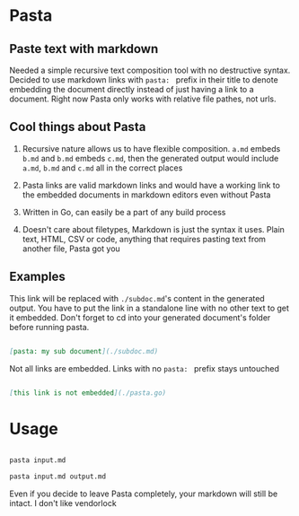 # Pasta
## Paste text with markdown

Needed a simple recursive text composition tool with no destructive syntax.
Decided to use markdown links with `pasta: ` prefix in their title to denote
embedding the document directly instead of just having a link to a document.
Right now Pasta only works with relative file pathes, not urls.

## Cool things about Pasta

1. Recursive nature allows us to have flexible composition. `a.md` embeds
   `b.md` and `b.md` embeds `c.md`, then the generated output would include
`a.md`, `b.md` and `c.md` all in the correct places

2. Pasta links are valid markdown links and would have a working link to the
   embedded documents in markdown editors even without Pasta

3. Written in Go, can easily be a part of any build process

4. Doesn't care about filetypes, Markdown is just the syntax it uses. Plain
   text, HTML, CSV or code, anything that requires pasting text from another
file, Pasta got you

## Examples

This link will be replaced with `./subdoc.md`'s content in the generated
output. You have to put the link in a standalone line with no other text to get
it embedded. Don't forget to cd into your generated document's folder before
running pasta.


```md

[pasta: my sub document](./subdoc.md)

```

Not all links are embedded. Links with no `pasta: ` prefix stays untouched

```md

[this link is not embedded](./pasta.go)

```

# Usage

```sh 

pasta input.md

pasta input.md output.md

```

Even if you decide to leave Pasta completely, your markdown will still be
intact. I don't like vendorlock
